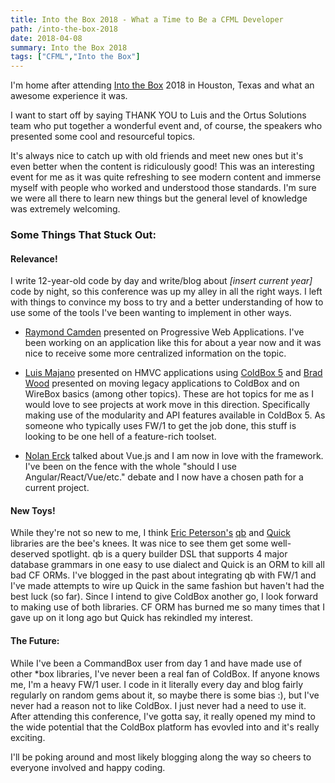 ```yaml
---
title: Into the Box 2018 - What a Time to Be a CFML Developer
path: /into-the-box-2018
date: 2018-04-08
summary: Into the Box 2018
tags: ["CFML","Into the Box"]
---
```


I'm home after attending [Into the Box](https://www.intothebox.org/) 2018 in Houston, Texas and what an awesome experience it was.

I want to start off by saying THANK YOU to Luis and the Ortus Solutions team who put together a wonderful event and, of course, the speakers who presented some cool and resourceful topics.

It's always nice to catch up with old friends and meet new ones but it's even better when the content is ridiculously good! This was an interesting event for me as it was quite refreshing to see modern content and immerse myself with people who worked and understood those standards. I'm sure we were all there to learn new things but the general level of knowledge was extremely welcoming.

### Some Things That Stuck Out:

#### Relevance!

I write 12-year-old code by day and write/blog about _[insert current year]_ code by night, so this conference was up my alley in all the right ways. I left with things to convince my boss to try and a better understanding of how to use some of the tools I've been wanting to implement in other ways.

- [Raymond Camden](https://github.com/cfjedimaster) presented on Progressive Web Applications. I've been working on an application like this for about a year now and it was nice to receive some more centralized information on the topic.

- [Luis Majano](https://github.com/lmajano) presented on HMVC applications using [ColdBox 5](https://www.forgebox.io/view/coldbox) and [Brad Wood](https://github.com/bdw429s) presented on moving legacy applications to ColdBox and on WireBox basics (among other topics). These are hot topics for me as I would love to see projects at work move in this direction. Specifically making use of the modularity and API features available in ColdBox 5. As someone who typically uses FW/1 to get the job done, this stuff is looking to be one hell of a feature-rich toolset.

- [Nolan Erck](https://github.com/nolanerck) talked about Vue.js and I am now in love with the framework. I've been on the fence with the whole "should I use Angular/React/Vue/etc." debate and I now have a chosen path for a current project.

#### New Toys!

While they're not so new to me, I think [Eric Peterson's](https://github.com/elpete) [qb](https://qb.ortusbooks.com/) and [Quick](https://quick.ortusbooks.com/) libraries are the bee's knees. It was nice to see them get some well-deserved spotlight. qb is a query builder DSL that supports 4 major database grammars in one easy to use dialect and Quick is an ORM to kill all bad CF ORMs. I've blogged in the past about integrating qb with FW/1 and I've made attempts to wire up Quick in the same fashion but haven't had the best luck (so far). Since I intend to give ColdBox another go, I look forward to making use of both libraries. CF ORM has burned me so many times that I gave up on it long ago but Quick has rekindled my interest.

#### The Future:

While I've been a CommandBox user from day 1 and have made use of other *box libraries, I've never been a real fan of ColdBox. If anyone knows me, I'm a heavy FW/1 user. I code in it literally every day and blog fairly regularly on random gems about it, so maybe there is some bias :), but I've never had a reason not to like ColdBox. I just never had a need to use it. After attending this conference, I've gotta say, it really opened my mind to the wide potential that the ColdBox platform has evovled into and it's really exciting.

I'll be poking around and most likely blogging along the way so cheers to everyone involved and happy coding.